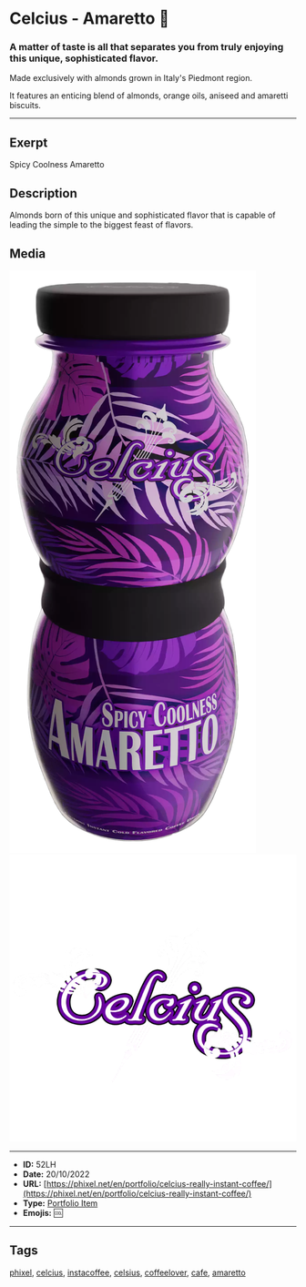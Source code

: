 # Celcius - Amaretto 🍾
### A matter of taste is all that separates you from truly enjoying this unique, sophisticated flavor.

Made exclusively with almonds grown in Italy's Piedmont region.

It features an enticing blend of almonds, orange oils, aniseed and amaretti biscuits.


------------
## Exerpt
Spicy Coolness Amaretto
## Description
Almonds born of this unique and sophisticated flavor that is capable of leading the simple to the biggest feast of flavors.
## Media
<img src="media/6ceb5d2b/amaretto.webp">
<img src="media/6217ba77/amaretto.webp">

------------
- **ID:** 52LH
- **Date:** 20/10/2022
- **URL:** [https://phixel.net/en/portfolio/celcius-really-instant-coffee/](https://phixel.net/en/portfolio/celcius-really-instant-coffee/)
- **Type:** [Portfolio Item](#portfolio-item)
- **Emojis:** 🆒

------------
## Tags
[phixel](#phixel), [celcius](#celcius), [instacoffee](#instacoffee), [celsius](#celsius), [coffeelover](#coffeelover), [cafe](#cafe), [amaretto](#amaretto)
